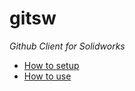 # gitsw

_Github Client for Solidworks_

* [How to setup](how_to_setup.md)
* [How to use](how_to_use.md)
